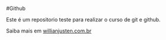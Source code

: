 #Github

Este é um repositorio teste para realizar o curso de git e github.

Saiba mais em [willianjusten.com.br](https:/willianjusten.com.br
)
